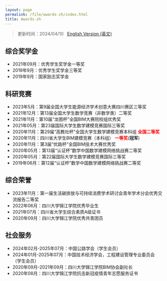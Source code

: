```yaml
---
layout: page
permalink: /file/awards-zh/index.html
title: Awards-zh
---
```


> 更新时间：2024/04/10 &nbsp; [English Version (英文)](https://longyistar.github.io/awards/)

## 综合奖学金

- 2021年09月：优秀学生奖学金一等奖
- 2019年9月：优秀学生奖学金三等奖
- 2019年9月：国家励志奖学金

## 科研竞赛

- 2023年5月：第9届全国大学生能源经济学术创意大赛四川赛区三等奖
- 2021年12月：第13届全国大学生数学竞赛（非数学类）二等奖
- 2021年11月：第10届“龙图杯”全国BIM大赛院校组优秀奖
- 2021年05月：第23届国际大学生数学建模竞赛国际三等奖
- 2020年11月：第29届“高教社杯”全国大学生数学建模竞赛本科组 **<font color='red'>全国二等奖</font>**
- 2020年11月：四川省大学生BIM建模竞赛（本科组） **<font color='red'>一等奖</font>**(**冠军**)
- 2020年11月：第3届“优路杯”全国BIM技术大赛优秀奖
- 2020年05月：第13届“认证杯”数学中国数学建模网络挑战赛二等奖
- 2020年05月：第22届国际大学生数学建模竞赛国际三等奖
- 2019年06月：第12届“认证杯”数学中国数学建模网络挑战赛二等奖

## 综合荣誉

- 2023年11月：第一届生活碳排放与可持续消费学术研讨会青年学术分会优秀交流报告二等奖
- 2022年06月：四川大学锦江学院优秀毕业生
- 2021年07月：四川省大学生综合素质A级证书
- 2020年09月：四川大学锦江学院优秀共青团员

## 社会服务

- 2024年02月-2025年07月：中国公路学会（学生会员）
- 2024年01月-2025年07月：中国技术经济学会，工程建设管理专业委员会（学生会员）
- 2020年09月-2021年09月：四川大学锦江学院BIM协会副社长
- 2020年08月：四川大学锦江学院抗击新冠疫情青年志愿服务证书

